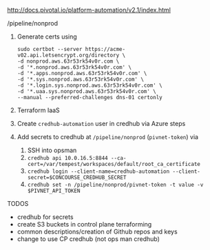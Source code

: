 http://docs.pivotal.io/platform-automation/v2.1/index.html

/pipeline/nonprod

1. Generate certs using
    ```
    sudo certbot --server https://acme-v02.api.letsencrypt.org/directory \
    -d nonprod.aws.63r53rk54v0r.com \
    -d '*.nonprod.aws.63r53rk54v0r.com' \
    -d '*.apps.nonprod.aws.63r53rk54v0r.com' \
    -d '*.sys.nonprod.aws.63r53rk54v0r.com' \
    -d '*.login.sys.nonprod.aws.63r53rk54v0r.com' \
    -d '*.uaa.sys.nonprod.aws.63r53rk54v0r.com' \
    --manual --preferred-challenges dns-01 certonly
    ```
1. Terraform IaaS
1. Create `credhub-automation` user in credhub via Azure steps

1. Add secrets to credhub at `/pipeline/nonprod` (`pivnet-token`) via
    1. SSH into opsman
    1. `credhub api 10.0.16.5:8844 --ca-cert=/var/tempest/workspaces/default/root_ca_certificate`
    1. `credhub login --client-name=credhub-automation --client-secret=$CONCOURSE_CREDHUB_SECRET`
    1. `credhub set -n /pipeline/nonprod/pivnet-token -t value -v $PIVNET_API_TOKEN`

TODOS

- credhub for secrets
- create S3 buckets in control plane terraforming
- common descriptions/creation of Github repos and keys
- change to use CP credhub (not ops man credhub)